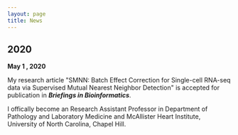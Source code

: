 ```yaml
---
layout: page
title: News
---
```


## 2020

<b>May 1 , 2020</b><br/> 

My research article "SMNN: Batch Effect Correction for Single-cell RNA-seq data via Supervised Mutual Nearest Neighbor Detection" is 
accepted for publication in ***Briefings in Bioinformatics***.<br/>

I offically become an Research Assistant Professor in Department of Pathology and Laboratory Medicine and 
McAllister Heart Institute, University of North Carolina, Chapel Hill.

<br/>
